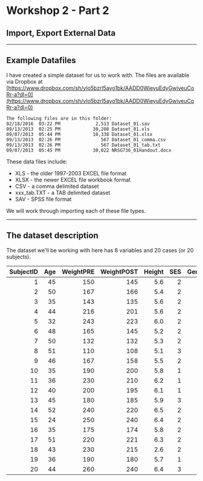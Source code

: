 
# Workshop 2 - Part 2
## Import, Export External Data

--- 

## Example Datafiles

I have created a simple dataset for us to work with. The files are available via Dropbox at [https://www.dropbox.com/sh/vlo5bzrl5ayo1bk/AADD0WieyuEdyGwiveuCoRr-a?dl=0](https://www.dropbox.com/sh/vlo5bzrl5ayo1bk/AADD0WieyuEdyGwiveuCoRr-a?dl=0)

```
The following files are in this folder:
02/18/2016  03:22 PM             2,513 Dataset_01.sav
09/13/2013  02:25 PM            30,208 Dataset_01.xls
09/07/2013  05:44 PM            10,338 Dataset_01.xlsx
09/13/2013  02:26 PM               567 Dataset_01_comma.csv
09/13/2013  02:26 PM               567 Dataset_01_tab.txt
09/07/2013  05:45 PM            30,022 NRSG736_01Handout.docx
```

These data files include:
* XLS - the older 1997-2003 EXCEL file format
* XLSX - the newer EXCEL file workbook format
* CSV - a comma delimited dataset
* xxx_tab.TXT - a TAB delimited dataset
* SAV - SPSS file format

We will work through importing each of these file types.

---

## The dataset description

The dataset we'll be working with here has 8 variables and 20 cases (or 20 subjects).

<table>
 <thead>
  <tr>
   <th style="text-align:right;"> SubjectID </th>
   <th style="text-align:right;"> Age </th>
   <th style="text-align:right;"> WeightPRE </th>
   <th style="text-align:right;"> WeightPOST </th>
   <th style="text-align:right;"> Height </th>
   <th style="text-align:right;"> SES </th>
   <th style="text-align:right;"> GenderSTR </th>
   <th style="text-align:right;"> GenderCoded </th>
  </tr>
 </thead>
<tbody>
  <tr>
   <td style="text-align:right;"> 1 </td>
   <td style="text-align:right;"> 45 </td>
   <td style="text-align:right;"> 150 </td>
   <td style="text-align:right;"> 145 </td>
   <td style="text-align:right;"> 5.6 </td>
   <td style="text-align:right;"> 2 </td>
   <td style="text-align:right;"> m </td>
   <td style="text-align:right;"> 1 </td>
  </tr>
  <tr>
   <td style="text-align:right;"> 2 </td>
   <td style="text-align:right;"> 50 </td>
   <td style="text-align:right;"> 167 </td>
   <td style="text-align:right;"> 166 </td>
   <td style="text-align:right;"> 5.4 </td>
   <td style="text-align:right;"> 2 </td>
   <td style="text-align:right;"> f </td>
   <td style="text-align:right;"> 2 </td>
  </tr>
  <tr>
   <td style="text-align:right;"> 3 </td>
   <td style="text-align:right;"> 35 </td>
   <td style="text-align:right;"> 143 </td>
   <td style="text-align:right;"> 135 </td>
   <td style="text-align:right;"> 5.6 </td>
   <td style="text-align:right;"> 2 </td>
   <td style="text-align:right;"> F </td>
   <td style="text-align:right;"> 2 </td>
  </tr>
  <tr>
   <td style="text-align:right;"> 4 </td>
   <td style="text-align:right;"> 44 </td>
   <td style="text-align:right;"> 216 </td>
   <td style="text-align:right;"> 201 </td>
   <td style="text-align:right;"> 5.6 </td>
   <td style="text-align:right;"> 2 </td>
   <td style="text-align:right;"> m </td>
   <td style="text-align:right;"> 1 </td>
  </tr>
  <tr>
   <td style="text-align:right;"> 5 </td>
   <td style="text-align:right;"> 32 </td>
   <td style="text-align:right;"> 243 </td>
   <td style="text-align:right;"> 223 </td>
   <td style="text-align:right;"> 6.0 </td>
   <td style="text-align:right;"> 2 </td>
   <td style="text-align:right;"> m </td>
   <td style="text-align:right;"> 1 </td>
  </tr>
  <tr>
   <td style="text-align:right;"> 6 </td>
   <td style="text-align:right;"> 48 </td>
   <td style="text-align:right;"> 165 </td>
   <td style="text-align:right;"> 145 </td>
   <td style="text-align:right;"> 5.2 </td>
   <td style="text-align:right;"> 2 </td>
   <td style="text-align:right;"> f </td>
   <td style="text-align:right;"> 2 </td>
  </tr>
  <tr>
   <td style="text-align:right;"> 7 </td>
   <td style="text-align:right;"> 50 </td>
   <td style="text-align:right;"> 132 </td>
   <td style="text-align:right;"> 132 </td>
   <td style="text-align:right;"> 5.3 </td>
   <td style="text-align:right;"> 2 </td>
   <td style="text-align:right;"> m </td>
   <td style="text-align:right;"> 1 </td>
  </tr>
  <tr>
   <td style="text-align:right;"> 8 </td>
   <td style="text-align:right;"> 51 </td>
   <td style="text-align:right;"> 110 </td>
   <td style="text-align:right;"> 108 </td>
   <td style="text-align:right;"> 5.1 </td>
   <td style="text-align:right;"> 3 </td>
   <td style="text-align:right;"> f </td>
   <td style="text-align:right;"> 2 </td>
  </tr>
  <tr>
   <td style="text-align:right;"> 9 </td>
   <td style="text-align:right;"> 46 </td>
   <td style="text-align:right;"> 167 </td>
   <td style="text-align:right;"> 158 </td>
   <td style="text-align:right;"> 5.5 </td>
   <td style="text-align:right;"> 2 </td>
   <td style="text-align:right;">  </td>
   <td style="text-align:right;"> NA </td>
  </tr>
  <tr>
   <td style="text-align:right;"> 10 </td>
   <td style="text-align:right;"> 35 </td>
   <td style="text-align:right;"> 190 </td>
   <td style="text-align:right;"> 200 </td>
   <td style="text-align:right;"> 5.8 </td>
   <td style="text-align:right;"> 1 </td>
   <td style="text-align:right;"> Male </td>
   <td style="text-align:right;"> 1 </td>
  </tr>
  <tr>
   <td style="text-align:right;"> 11 </td>
   <td style="text-align:right;"> 36 </td>
   <td style="text-align:right;"> 230 </td>
   <td style="text-align:right;"> 210 </td>
   <td style="text-align:right;"> 6.2 </td>
   <td style="text-align:right;"> 1 </td>
   <td style="text-align:right;"> m </td>
   <td style="text-align:right;"> 1 </td>
  </tr>
  <tr>
   <td style="text-align:right;"> 12 </td>
   <td style="text-align:right;"> 40 </td>
   <td style="text-align:right;"> 200 </td>
   <td style="text-align:right;"> 195 </td>
   <td style="text-align:right;"> 6.1 </td>
   <td style="text-align:right;"> 1 </td>
   <td style="text-align:right;"> f </td>
   <td style="text-align:right;"> 2 </td>
  </tr>
  <tr>
   <td style="text-align:right;"> 13 </td>
   <td style="text-align:right;"> 45 </td>
   <td style="text-align:right;"> 180 </td>
   <td style="text-align:right;"> 185 </td>
   <td style="text-align:right;"> 5.9 </td>
   <td style="text-align:right;"> 3 </td>
   <td style="text-align:right;"> f </td>
   <td style="text-align:right;"> 2 </td>
  </tr>
  <tr>
   <td style="text-align:right;"> 14 </td>
   <td style="text-align:right;"> 52 </td>
   <td style="text-align:right;"> 240 </td>
   <td style="text-align:right;"> 220 </td>
   <td style="text-align:right;"> 6.5 </td>
   <td style="text-align:right;"> 2 </td>
   <td style="text-align:right;"> m </td>
   <td style="text-align:right;"> 1 </td>
  </tr>
  <tr>
   <td style="text-align:right;"> 15 </td>
   <td style="text-align:right;"> 24 </td>
   <td style="text-align:right;"> 250 </td>
   <td style="text-align:right;"> 240 </td>
   <td style="text-align:right;"> 6.4 </td>
   <td style="text-align:right;"> 2 </td>
   <td style="text-align:right;"> M </td>
   <td style="text-align:right;"> 1 </td>
  </tr>
  <tr>
   <td style="text-align:right;"> 16 </td>
   <td style="text-align:right;"> 35 </td>
   <td style="text-align:right;"> 175 </td>
   <td style="text-align:right;"> 174 </td>
   <td style="text-align:right;"> 5.8 </td>
   <td style="text-align:right;"> 2 </td>
   <td style="text-align:right;"> F </td>
   <td style="text-align:right;"> 2 </td>
  </tr>
  <tr>
   <td style="text-align:right;"> 17 </td>
   <td style="text-align:right;"> 51 </td>
   <td style="text-align:right;"> 220 </td>
   <td style="text-align:right;"> 221 </td>
   <td style="text-align:right;"> 6.3 </td>
   <td style="text-align:right;"> 2 </td>
   <td style="text-align:right;"> m </td>
   <td style="text-align:right;"> 1 </td>
  </tr>
  <tr>
   <td style="text-align:right;"> 18 </td>
   <td style="text-align:right;"> 43 </td>
   <td style="text-align:right;"> 230 </td>
   <td style="text-align:right;"> 215 </td>
   <td style="text-align:right;"> 2.6 </td>
   <td style="text-align:right;"> 2 </td>
   <td style="text-align:right;"> m </td>
   <td style="text-align:right;"> 1 </td>
  </tr>
  <tr>
   <td style="text-align:right;"> 19 </td>
   <td style="text-align:right;"> 36 </td>
   <td style="text-align:right;"> 190 </td>
   <td style="text-align:right;"> 180 </td>
   <td style="text-align:right;"> 5.7 </td>
   <td style="text-align:right;"> 1 </td>
   <td style="text-align:right;"> female </td>
   <td style="text-align:right;"> 2 </td>
  </tr>
  <tr>
   <td style="text-align:right;"> 20 </td>
   <td style="text-align:right;"> 44 </td>
   <td style="text-align:right;"> 260 </td>
   <td style="text-align:right;"> 240 </td>
   <td style="text-align:right;"> 6.4 </td>
   <td style="text-align:right;"> 3 </td>
   <td style="text-align:right;"> male </td>
   <td style="text-align:right;"> 1 </td>
  </tr>
</tbody>
</table>
























